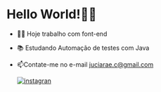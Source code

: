 

 
  # Hello World!🙋‍♀️
- 👩‍💻 Hoje trabalho com font-end
- 📚 Estudando Automação de testes com Java
- 📫Contate-me no e-mail juciarae.c@gmail.com                                      


   [![instagran](https://img.shields.io/badge/Instagram-E4405F?style=for-the-badge&logo=instagram&logoColor=white)](https://www.instagram.com/)






